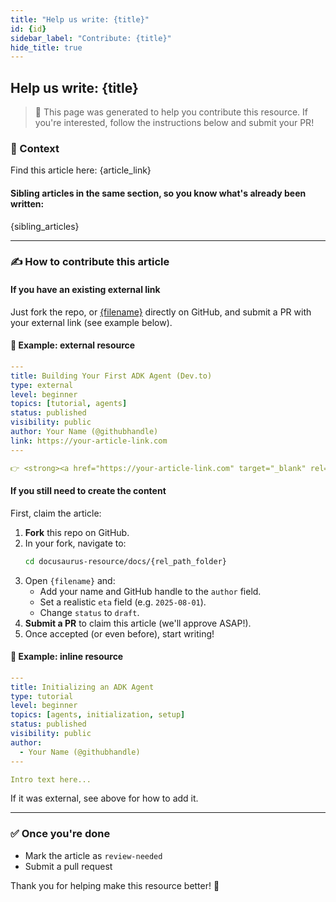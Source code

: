 ```yaml
---
title: "Help us write: {title}"
id: {id}
sidebar_label: "Contribute: {title}"
hide_title: true
---
```


## Help us write: {title}

> 📄 This page was generated to help you contribute this resource. If you're interested, follow the instructions below and submit your PR!

### 🧩 Context

Find this article here: {article_link}

#### Sibling articles in the same section, so you know what's already been written:
{sibling_articles}

---

### ✍️ How to contribute this article

#### If you have an existing external link
Just fork the repo, or <a href="{file_edit_link}" target="_blank" rel="noopener noreferrer">{filename}</a> directly on GitHub, and submit a PR with your external link (see example below).

#### 🔁 Example: external resource
```yaml
---
title: Building Your First ADK Agent (Dev.to)
type: external
level: beginner
topics: [tutorial, agents]
status: published
visibility: public
author: Your Name (@githubhandle)
link: https://your-article-link.com
---

👉 <strong><a href="https://your-article-link.com" target="_blank" rel="noopener noreferrer">Read the full tutorial</a></strong>
```

#### If you still need to create the content
First, claim the article:
1. **Fork** this repo on GitHub.
2. In your fork, navigate to:
   ```bash
   cd docusaurus-resource/docs/{rel_path_folder}
   ```
3. Open `{filename}` and:
   - Add your name and GitHub handle to the `author` field.
   - Set a realistic `eta` field (e.g. `2025-08-01`).
   - Change `status` to `draft`.
4. **Submit a PR** to claim this article (we'll approve ASAP!).
5. Once accepted (or even before), start writing!

#### 🧠 Example: inline resource
```yaml
---
title: Initializing an ADK Agent
type: tutorial
level: beginner
topics: [agents, initialization, setup]
status: published
visibility: public
author:
  - Your Name (@githubhandle)
---

Intro text here...
```

If it was external, see above for how to add it.

---

### ✅ Once you're done
- Mark the article as `review-needed`
- Submit a pull request

Thank you for helping make this resource better! 💚 